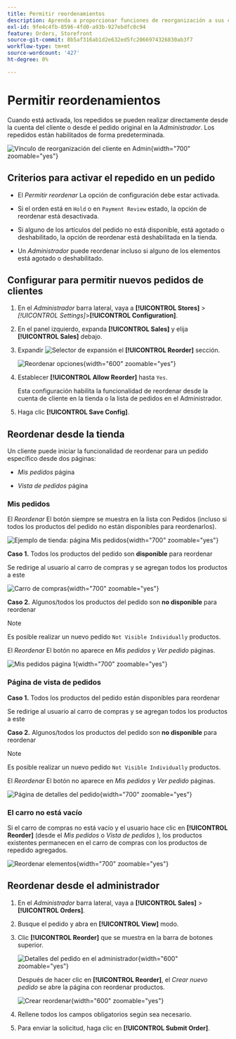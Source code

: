 ```yaml
---
title: Permitir reordenamientos
description: Aprenda a proporcionar funciones de reorganización a sus clientes.
exl-id: 9fe4c4fb-8596-4fd0-a93b-927ebdfc0c94
feature: Orders, Storefront
source-git-commit: 8b5af316ab1d2e632ed5fc2066974326830ab3f7
workflow-type: tm+mt
source-wordcount: '427'
ht-degree: 0%

---
```


# Permitir reordenamientos

Cuando está activada, los repedidos se pueden realizar directamente desde la cuenta del cliente o desde el pedido original en la _Administrador_. Los repedidos están habilitados de forma predeterminada.

![Vínculo de reorganización del cliente en Admin](./assets/customer-reorder.png){width="700" zoomable="yes"}

## Criterios para activar el repedido en un pedido

- El _Permitir reordenar_ La opción de configuración debe estar activada.

- Si el orden está en `Hold` o en `Payment Review` estado, la opción de reordenar está desactivada.

- Si alguno de los artículos del pedido no está disponible, está agotado o deshabilitado, la opción de reordenar está deshabilitada en la tienda.

- Un _Administrador_ puede reordenar incluso si alguno de los elementos está agotado o deshabilitado.

## Configurar para permitir nuevos pedidos de clientes

1. En el _Administrador_ barra lateral, vaya a **[!UICONTROL Stores]** > _[!UICONTROL Settings]_>**[!UICONTROL Configuration]**.

1. En el panel izquierdo, expanda **[!UICONTROL Sales]** y elija **[!UICONTROL Sales]** debajo.

1. Expandir ![Selector de expansión](../assets/icon-display-expand.png) el **[!UICONTROL Reorder]** sección.

   ![Reordenar opciones](../configuration-reference/sales/assets/sales-reorder.png){width="600" zoomable="yes"}

1. Establecer **[!UICONTROL Allow Reorder]** hasta `Yes`.

   Esta configuración habilita la funcionalidad de reordenar desde la cuenta de cliente en la tienda o la lista de pedidos en el Administrador.

1. Haga clic **[!UICONTROL Save Config]**.

## Reordenar desde la tienda

Un cliente puede iniciar la funcionalidad de reordenar para un pedido específico desde dos páginas:

- _Mis pedidos_ página

- _Vista de pedidos_ página

### Mis pedidos

El _Reordenar_ El botón siempre se muestra en la lista con Pedidos (incluso si todos los productos del pedido no están disponibles para reordenarlos).

![Ejemplo de tienda: página Mis pedidos](./assets/my-order-page-view.png){width="700" zoomable="yes"}

**Caso 1.** Todos los productos del pedido son **disponible** para reordenar

Se redirige al usuario al carro de compras y se agregan todos los productos a este

![Carro de compras](./assets/shopping-cart-page.png){width="700" zoomable="yes"}

**Caso 2.** Algunos/todos los productos del pedido son **no disponible** para reordenar

>[!NOTE]
>
>Es posible realizar un nuevo pedido `Not Visible Individually` productos.

El _Reordenar_ El botón no aparece en _Mis pedidos_ y _Ver pedido_ páginas.

![Mis pedidos página 1](./assets/my-orders-view-page1.png){width="700" zoomable="yes"}

### Página de vista de pedidos

**Caso 1.** Todos los productos del pedido están disponibles para reordenar

Se redirige al usuario al carro de compras y se agregan todos los productos a este

**Caso 2.** Algunos/todos los productos del pedido son **no disponible** para reordenar

>[!NOTE]
>
>Es posible realizar un nuevo pedido `Not Visible Individually` productos.

El _Reordenar_ El botón no aparece en _Mis pedidos_ y _Ver pedido_ páginas.

![Página de detalles del pedido](./assets/order-view-page.png){width="700" zoomable="yes"}

### El carro no está vacío

Si el carro de compras no está vacío y el usuario hace clic en **[!UICONTROL Reorder]** (desde el _Mis pedidos_  o _Vista de pedidos_ ), los productos existentes permanecen en el carro de compras con los productos de repedido agregados.

![Reordenar elementos](./assets/shopping-cart-view1.png){width="700" zoomable="yes"}

## Reordenar desde el administrador

1. En el _Administrador_ barra lateral, vaya a **[!UICONTROL Sales]** > **[!UICONTROL Orders]**.

1. Busque el pedido y abra en **[!UICONTROL View]** modo.

1. Clic **[!UICONTROL Reorder]** que se muestra en la barra de botones superior.

   ![Detalles del pedido en el administrador](./assets/order-view-admin.png){width="600" zoomable="yes"}

   Después de hacer clic en **[!UICONTROL Reorder]**, el _Crear nuevo pedido_ se abre la página con reordenar productos.

   ![Crear reordenar](./assets/create-reorder-page.png){width="600" zoomable="yes"}

1. Rellene todos los campos obligatorios según sea necesario.

1. Para enviar la solicitud, haga clic en **[!UICONTROL Submit Order]**.
